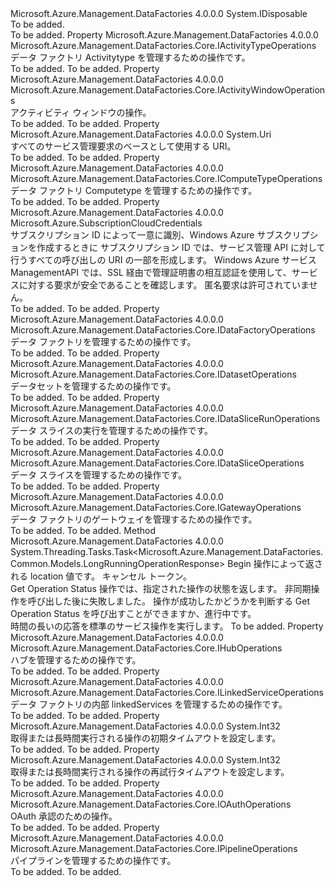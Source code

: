 <Type Name="IDataFactoryManagementClient" FullName="Microsoft.Azure.Management.DataFactories.Core.IDataFactoryManagementClient">
  <TypeSignature Language="C#" Value="public interface IDataFactoryManagementClient : IDisposable" />
  <TypeSignature Language="ILAsm" Value=".class public interface auto ansi abstract IDataFactoryManagementClient implements class System.IDisposable" />
  <TypeSignature Language="DocId" Value="T:Microsoft.Azure.Management.DataFactories.Core.IDataFactoryManagementClient" />
  <TypeSignature Language="VB.NET" Value="Public Interface IDataFactoryManagementClient&#xA;Implements IDisposable" />
  <TypeSignature Language="F#" Value="type IDataFactoryManagementClient = interface&#xA;    interface IDisposable" />
  <AssemblyInfo>
    <AssemblyName>Microsoft.Azure.Management.DataFactories</AssemblyName>
    <AssemblyVersion>4.0.0.0</AssemblyVersion>
  </AssemblyInfo>
  <Interfaces>
    <Interface>
      <InterfaceName>System.IDisposable</InterfaceName>
    </Interface>
  </Interfaces>
  <Docs>
    <summary>To be added.</summary>
    <remarks>To be added.</remarks>
  </Docs>
  <Members>
    <Member MemberName="ActivityTypes">
      <MemberSignature Language="C#" Value="public Microsoft.Azure.Management.DataFactories.Core.IActivityTypeOperations ActivityTypes { get; }" />
      <MemberSignature Language="ILAsm" Value=".property instance class Microsoft.Azure.Management.DataFactories.Core.IActivityTypeOperations ActivityTypes" />
      <MemberSignature Language="DocId" Value="P:Microsoft.Azure.Management.DataFactories.Core.IDataFactoryManagementClient.ActivityTypes" />
      <MemberSignature Language="VB.NET" Value="Public ReadOnly Property ActivityTypes As IActivityTypeOperations" />
      <MemberSignature Language="F#" Value="member this.ActivityTypes : Microsoft.Azure.Management.DataFactories.Core.IActivityTypeOperations" Usage="Microsoft.Azure.Management.DataFactories.Core.IDataFactoryManagementClient.ActivityTypes" />
      <MemberType>Property</MemberType>
      <AssemblyInfo>
        <AssemblyName>Microsoft.Azure.Management.DataFactories</AssemblyName>
        <AssemblyVersion>4.0.0.0</AssemblyVersion>
      </AssemblyInfo>
      <ReturnValue>
        <ReturnType>Microsoft.Azure.Management.DataFactories.Core.IActivityTypeOperations</ReturnType>
      </ReturnValue>
      <Docs>
        <summary>
            データ ファクトリ Activitytype を管理するための操作です。
            </summary>
        <value>To be added.</value>
        <remarks>To be added.</remarks>
      </Docs>
    </Member>
    <Member MemberName="ActivityWindows">
      <MemberSignature Language="C#" Value="public Microsoft.Azure.Management.DataFactories.Core.IActivityWindowOperations ActivityWindows { get; }" />
      <MemberSignature Language="ILAsm" Value=".property instance class Microsoft.Azure.Management.DataFactories.Core.IActivityWindowOperations ActivityWindows" />
      <MemberSignature Language="DocId" Value="P:Microsoft.Azure.Management.DataFactories.Core.IDataFactoryManagementClient.ActivityWindows" />
      <MemberSignature Language="VB.NET" Value="Public ReadOnly Property ActivityWindows As IActivityWindowOperations" />
      <MemberSignature Language="F#" Value="member this.ActivityWindows : Microsoft.Azure.Management.DataFactories.Core.IActivityWindowOperations" Usage="Microsoft.Azure.Management.DataFactories.Core.IDataFactoryManagementClient.ActivityWindows" />
      <MemberType>Property</MemberType>
      <AssemblyInfo>
        <AssemblyName>Microsoft.Azure.Management.DataFactories</AssemblyName>
        <AssemblyVersion>4.0.0.0</AssemblyVersion>
      </AssemblyInfo>
      <ReturnValue>
        <ReturnType>Microsoft.Azure.Management.DataFactories.Core.IActivityWindowOperations</ReturnType>
      </ReturnValue>
      <Docs>
        <summary>
            アクティビティ ウィンドウの操作。
            </summary>
        <value>To be added.</value>
        <remarks>To be added.</remarks>
      </Docs>
    </Member>
    <Member MemberName="BaseUri">
      <MemberSignature Language="C#" Value="public Uri BaseUri { get; set; }" />
      <MemberSignature Language="ILAsm" Value=".property instance class System.Uri BaseUri" />
      <MemberSignature Language="DocId" Value="P:Microsoft.Azure.Management.DataFactories.Core.IDataFactoryManagementClient.BaseUri" />
      <MemberSignature Language="VB.NET" Value="Public Property BaseUri As Uri" />
      <MemberSignature Language="F#" Value="member this.BaseUri : Uri with get, set" Usage="Microsoft.Azure.Management.DataFactories.Core.IDataFactoryManagementClient.BaseUri" />
      <MemberType>Property</MemberType>
      <AssemblyInfo>
        <AssemblyName>Microsoft.Azure.Management.DataFactories</AssemblyName>
        <AssemblyVersion>4.0.0.0</AssemblyVersion>
      </AssemblyInfo>
      <ReturnValue>
        <ReturnType>System.Uri</ReturnType>
      </ReturnValue>
      <Docs>
        <summary>
            すべてのサービス管理要求のベースとして使用する URI。
            </summary>
        <value>To be added.</value>
        <remarks>To be added.</remarks>
      </Docs>
    </Member>
    <Member MemberName="ComputeTypes">
      <MemberSignature Language="C#" Value="public Microsoft.Azure.Management.DataFactories.Core.IComputeTypeOperations ComputeTypes { get; }" />
      <MemberSignature Language="ILAsm" Value=".property instance class Microsoft.Azure.Management.DataFactories.Core.IComputeTypeOperations ComputeTypes" />
      <MemberSignature Language="DocId" Value="P:Microsoft.Azure.Management.DataFactories.Core.IDataFactoryManagementClient.ComputeTypes" />
      <MemberSignature Language="VB.NET" Value="Public ReadOnly Property ComputeTypes As IComputeTypeOperations" />
      <MemberSignature Language="F#" Value="member this.ComputeTypes : Microsoft.Azure.Management.DataFactories.Core.IComputeTypeOperations" Usage="Microsoft.Azure.Management.DataFactories.Core.IDataFactoryManagementClient.ComputeTypes" />
      <MemberType>Property</MemberType>
      <AssemblyInfo>
        <AssemblyName>Microsoft.Azure.Management.DataFactories</AssemblyName>
        <AssemblyVersion>4.0.0.0</AssemblyVersion>
      </AssemblyInfo>
      <ReturnValue>
        <ReturnType>Microsoft.Azure.Management.DataFactories.Core.IComputeTypeOperations</ReturnType>
      </ReturnValue>
      <Docs>
        <summary>
            データ ファクトリ Computetype を管理するための操作です。
            </summary>
        <value>To be added.</value>
        <remarks>To be added.</remarks>
      </Docs>
    </Member>
    <Member MemberName="Credentials">
      <MemberSignature Language="C#" Value="public Microsoft.Azure.SubscriptionCloudCredentials Credentials { get; set; }" />
      <MemberSignature Language="ILAsm" Value=".property instance class Microsoft.Azure.SubscriptionCloudCredentials Credentials" />
      <MemberSignature Language="DocId" Value="P:Microsoft.Azure.Management.DataFactories.Core.IDataFactoryManagementClient.Credentials" />
      <MemberSignature Language="VB.NET" Value="Public Property Credentials As SubscriptionCloudCredentials" />
      <MemberSignature Language="F#" Value="member this.Credentials : Microsoft.Azure.SubscriptionCloudCredentials with get, set" Usage="Microsoft.Azure.Management.DataFactories.Core.IDataFactoryManagementClient.Credentials" />
      <MemberType>Property</MemberType>
      <AssemblyInfo>
        <AssemblyName>Microsoft.Azure.Management.DataFactories</AssemblyName>
        <AssemblyVersion>4.0.0.0</AssemblyVersion>
      </AssemblyInfo>
      <ReturnValue>
        <ReturnType>Microsoft.Azure.SubscriptionCloudCredentials</ReturnType>
      </ReturnValue>
      <Docs>
        <summary>
            サブスクリプション ID によって一意に識別、Windows Azure サブスクリプションを作成するときに サブスクリプション ID では、サービス管理 API に対して行うすべての呼び出しの URI の一部を形成します。 Windows Azure サービス ManagementAPI では、SSL 経由で管理証明書の相互認証を使用して、サービスに対する要求が安全であることを確認します。 匿名要求は許可されていません。
            </summary>
        <value>To be added.</value>
        <remarks>To be added.</remarks>
      </Docs>
    </Member>
    <Member MemberName="DataFactories">
      <MemberSignature Language="C#" Value="public Microsoft.Azure.Management.DataFactories.Core.IDataFactoryOperations DataFactories { get; }" />
      <MemberSignature Language="ILAsm" Value=".property instance class Microsoft.Azure.Management.DataFactories.Core.IDataFactoryOperations DataFactories" />
      <MemberSignature Language="DocId" Value="P:Microsoft.Azure.Management.DataFactories.Core.IDataFactoryManagementClient.DataFactories" />
      <MemberSignature Language="VB.NET" Value="Public ReadOnly Property DataFactories As IDataFactoryOperations" />
      <MemberSignature Language="F#" Value="member this.DataFactories : Microsoft.Azure.Management.DataFactories.Core.IDataFactoryOperations" Usage="Microsoft.Azure.Management.DataFactories.Core.IDataFactoryManagementClient.DataFactories" />
      <MemberType>Property</MemberType>
      <AssemblyInfo>
        <AssemblyName>Microsoft.Azure.Management.DataFactories</AssemblyName>
        <AssemblyVersion>4.0.0.0</AssemblyVersion>
      </AssemblyInfo>
      <ReturnValue>
        <ReturnType>Microsoft.Azure.Management.DataFactories.Core.IDataFactoryOperations</ReturnType>
      </ReturnValue>
      <Docs>
        <summary>
            データ ファクトリを管理するための操作です。
            </summary>
        <value>To be added.</value>
        <remarks>To be added.</remarks>
      </Docs>
    </Member>
    <Member MemberName="Datasets">
      <MemberSignature Language="C#" Value="public Microsoft.Azure.Management.DataFactories.Core.IDatasetOperations Datasets { get; }" />
      <MemberSignature Language="ILAsm" Value=".property instance class Microsoft.Azure.Management.DataFactories.Core.IDatasetOperations Datasets" />
      <MemberSignature Language="DocId" Value="P:Microsoft.Azure.Management.DataFactories.Core.IDataFactoryManagementClient.Datasets" />
      <MemberSignature Language="VB.NET" Value="Public ReadOnly Property Datasets As IDatasetOperations" />
      <MemberSignature Language="F#" Value="member this.Datasets : Microsoft.Azure.Management.DataFactories.Core.IDatasetOperations" Usage="Microsoft.Azure.Management.DataFactories.Core.IDataFactoryManagementClient.Datasets" />
      <MemberType>Property</MemberType>
      <AssemblyInfo>
        <AssemblyName>Microsoft.Azure.Management.DataFactories</AssemblyName>
        <AssemblyVersion>4.0.0.0</AssemblyVersion>
      </AssemblyInfo>
      <ReturnValue>
        <ReturnType>Microsoft.Azure.Management.DataFactories.Core.IDatasetOperations</ReturnType>
      </ReturnValue>
      <Docs>
        <summary>
            データセットを管理するための操作です。
            </summary>
        <value>To be added.</value>
        <remarks>To be added.</remarks>
      </Docs>
    </Member>
    <Member MemberName="DataSliceRuns">
      <MemberSignature Language="C#" Value="public Microsoft.Azure.Management.DataFactories.Core.IDataSliceRunOperations DataSliceRuns { get; }" />
      <MemberSignature Language="ILAsm" Value=".property instance class Microsoft.Azure.Management.DataFactories.Core.IDataSliceRunOperations DataSliceRuns" />
      <MemberSignature Language="DocId" Value="P:Microsoft.Azure.Management.DataFactories.Core.IDataFactoryManagementClient.DataSliceRuns" />
      <MemberSignature Language="VB.NET" Value="Public ReadOnly Property DataSliceRuns As IDataSliceRunOperations" />
      <MemberSignature Language="F#" Value="member this.DataSliceRuns : Microsoft.Azure.Management.DataFactories.Core.IDataSliceRunOperations" Usage="Microsoft.Azure.Management.DataFactories.Core.IDataFactoryManagementClient.DataSliceRuns" />
      <MemberType>Property</MemberType>
      <AssemblyInfo>
        <AssemblyName>Microsoft.Azure.Management.DataFactories</AssemblyName>
        <AssemblyVersion>4.0.0.0</AssemblyVersion>
      </AssemblyInfo>
      <ReturnValue>
        <ReturnType>Microsoft.Azure.Management.DataFactories.Core.IDataSliceRunOperations</ReturnType>
      </ReturnValue>
      <Docs>
        <summary>
            データ スライスの実行を管理するための操作です。
            </summary>
        <value>To be added.</value>
        <remarks>To be added.</remarks>
      </Docs>
    </Member>
    <Member MemberName="DataSlices">
      <MemberSignature Language="C#" Value="public Microsoft.Azure.Management.DataFactories.Core.IDataSliceOperations DataSlices { get; }" />
      <MemberSignature Language="ILAsm" Value=".property instance class Microsoft.Azure.Management.DataFactories.Core.IDataSliceOperations DataSlices" />
      <MemberSignature Language="DocId" Value="P:Microsoft.Azure.Management.DataFactories.Core.IDataFactoryManagementClient.DataSlices" />
      <MemberSignature Language="VB.NET" Value="Public ReadOnly Property DataSlices As IDataSliceOperations" />
      <MemberSignature Language="F#" Value="member this.DataSlices : Microsoft.Azure.Management.DataFactories.Core.IDataSliceOperations" Usage="Microsoft.Azure.Management.DataFactories.Core.IDataFactoryManagementClient.DataSlices" />
      <MemberType>Property</MemberType>
      <AssemblyInfo>
        <AssemblyName>Microsoft.Azure.Management.DataFactories</AssemblyName>
        <AssemblyVersion>4.0.0.0</AssemblyVersion>
      </AssemblyInfo>
      <ReturnValue>
        <ReturnType>Microsoft.Azure.Management.DataFactories.Core.IDataSliceOperations</ReturnType>
      </ReturnValue>
      <Docs>
        <summary>
            データ スライスを管理するための操作です。
            </summary>
        <value>To be added.</value>
        <remarks>To be added.</remarks>
      </Docs>
    </Member>
    <Member MemberName="Gateways">
      <MemberSignature Language="C#" Value="public Microsoft.Azure.Management.DataFactories.Core.IGatewayOperations Gateways { get; }" />
      <MemberSignature Language="ILAsm" Value=".property instance class Microsoft.Azure.Management.DataFactories.Core.IGatewayOperations Gateways" />
      <MemberSignature Language="DocId" Value="P:Microsoft.Azure.Management.DataFactories.Core.IDataFactoryManagementClient.Gateways" />
      <MemberSignature Language="VB.NET" Value="Public ReadOnly Property Gateways As IGatewayOperations" />
      <MemberSignature Language="F#" Value="member this.Gateways : Microsoft.Azure.Management.DataFactories.Core.IGatewayOperations" Usage="Microsoft.Azure.Management.DataFactories.Core.IDataFactoryManagementClient.Gateways" />
      <MemberType>Property</MemberType>
      <AssemblyInfo>
        <AssemblyName>Microsoft.Azure.Management.DataFactories</AssemblyName>
        <AssemblyVersion>4.0.0.0</AssemblyVersion>
      </AssemblyInfo>
      <ReturnValue>
        <ReturnType>Microsoft.Azure.Management.DataFactories.Core.IGatewayOperations</ReturnType>
      </ReturnValue>
      <Docs>
        <summary>
            データ ファクトリのゲートウェイを管理するための操作です。
            </summary>
        <value>To be added.</value>
        <remarks>To be added.</remarks>
      </Docs>
    </Member>
    <Member MemberName="GetLongRunningOperationStatusAsync">
      <MemberSignature Language="C#" Value="public System.Threading.Tasks.Task&lt;Microsoft.Azure.Management.DataFactories.Common.Models.LongRunningOperationResponse&gt; GetLongRunningOperationStatusAsync (string operationStatusLink, System.Threading.CancellationToken cancellationToken);" />
      <MemberSignature Language="ILAsm" Value=".method public hidebysig newslot virtual instance class System.Threading.Tasks.Task`1&lt;class Microsoft.Azure.Management.DataFactories.Common.Models.LongRunningOperationResponse&gt; GetLongRunningOperationStatusAsync(string operationStatusLink, valuetype System.Threading.CancellationToken cancellationToken) cil managed" />
      <MemberSignature Language="DocId" Value="M:Microsoft.Azure.Management.DataFactories.Core.IDataFactoryManagementClient.GetLongRunningOperationStatusAsync(System.String,System.Threading.CancellationToken)" />
      <MemberSignature Language="F#" Value="abstract member GetLongRunningOperationStatusAsync : string * System.Threading.CancellationToken -&gt; System.Threading.Tasks.Task&lt;Microsoft.Azure.Management.DataFactories.Common.Models.LongRunningOperationResponse&gt;" Usage="iDataFactoryManagementClient.GetLongRunningOperationStatusAsync (operationStatusLink, cancellationToken)" />
      <MemberType>Method</MemberType>
      <AssemblyInfo>
        <AssemblyName>Microsoft.Azure.Management.DataFactories</AssemblyName>
        <AssemblyVersion>4.0.0.0</AssemblyVersion>
      </AssemblyInfo>
      <ReturnValue>
        <ReturnType>System.Threading.Tasks.Task&lt;Microsoft.Azure.Management.DataFactories.Common.Models.LongRunningOperationResponse&gt;</ReturnType>
      </ReturnValue>
      <Parameters>
        <Parameter Name="operationStatusLink" Type="System.String" />
        <Parameter Name="cancellationToken" Type="System.Threading.CancellationToken" />
      </Parameters>
      <Docs>
        <param name="operationStatusLink">
            Begin 操作によって返される location 値です。
            </param>
        <param name="cancellationToken">
            キャンセル トークン。
            </param>
        <summary>
            Get Operation Status 操作では、指定された操作の状態を返します。 非同期操作を呼び出した後に失敗しました。 操作が成功したかどうかを判断する Get Operation Status を呼び出すことができますか、進行中です。
            </summary>
        <returns>
            時間の長いの応答を標準のサービス操作を実行します。
            </returns>
        <remarks>To be added.</remarks>
      </Docs>
    </Member>
    <Member MemberName="Hubs">
      <MemberSignature Language="C#" Value="public Microsoft.Azure.Management.DataFactories.Core.IHubOperations Hubs { get; }" />
      <MemberSignature Language="ILAsm" Value=".property instance class Microsoft.Azure.Management.DataFactories.Core.IHubOperations Hubs" />
      <MemberSignature Language="DocId" Value="P:Microsoft.Azure.Management.DataFactories.Core.IDataFactoryManagementClient.Hubs" />
      <MemberSignature Language="VB.NET" Value="Public ReadOnly Property Hubs As IHubOperations" />
      <MemberSignature Language="F#" Value="member this.Hubs : Microsoft.Azure.Management.DataFactories.Core.IHubOperations" Usage="Microsoft.Azure.Management.DataFactories.Core.IDataFactoryManagementClient.Hubs" />
      <MemberType>Property</MemberType>
      <AssemblyInfo>
        <AssemblyName>Microsoft.Azure.Management.DataFactories</AssemblyName>
        <AssemblyVersion>4.0.0.0</AssemblyVersion>
      </AssemblyInfo>
      <ReturnValue>
        <ReturnType>Microsoft.Azure.Management.DataFactories.Core.IHubOperations</ReturnType>
      </ReturnValue>
      <Docs>
        <summary>
            ハブを管理するための操作です。
            </summary>
        <value>To be added.</value>
        <remarks>To be added.</remarks>
      </Docs>
    </Member>
    <Member MemberName="LinkedServices">
      <MemberSignature Language="C#" Value="public Microsoft.Azure.Management.DataFactories.Core.ILinkedServiceOperations LinkedServices { get; }" />
      <MemberSignature Language="ILAsm" Value=".property instance class Microsoft.Azure.Management.DataFactories.Core.ILinkedServiceOperations LinkedServices" />
      <MemberSignature Language="DocId" Value="P:Microsoft.Azure.Management.DataFactories.Core.IDataFactoryManagementClient.LinkedServices" />
      <MemberSignature Language="VB.NET" Value="Public ReadOnly Property LinkedServices As ILinkedServiceOperations" />
      <MemberSignature Language="F#" Value="member this.LinkedServices : Microsoft.Azure.Management.DataFactories.Core.ILinkedServiceOperations" Usage="Microsoft.Azure.Management.DataFactories.Core.IDataFactoryManagementClient.LinkedServices" />
      <MemberType>Property</MemberType>
      <AssemblyInfo>
        <AssemblyName>Microsoft.Azure.Management.DataFactories</AssemblyName>
        <AssemblyVersion>4.0.0.0</AssemblyVersion>
      </AssemblyInfo>
      <ReturnValue>
        <ReturnType>Microsoft.Azure.Management.DataFactories.Core.ILinkedServiceOperations</ReturnType>
      </ReturnValue>
      <Docs>
        <summary>
            データ ファクトリの内部 linkedServices を管理するための操作です。
            </summary>
        <value>To be added.</value>
        <remarks>To be added.</remarks>
      </Docs>
    </Member>
    <Member MemberName="LongRunningOperationInitialTimeout">
      <MemberSignature Language="C#" Value="public int LongRunningOperationInitialTimeout { get; set; }" />
      <MemberSignature Language="ILAsm" Value=".property instance int32 LongRunningOperationInitialTimeout" />
      <MemberSignature Language="DocId" Value="P:Microsoft.Azure.Management.DataFactories.Core.IDataFactoryManagementClient.LongRunningOperationInitialTimeout" />
      <MemberSignature Language="VB.NET" Value="Public Property LongRunningOperationInitialTimeout As Integer" />
      <MemberSignature Language="F#" Value="member this.LongRunningOperationInitialTimeout : int with get, set" Usage="Microsoft.Azure.Management.DataFactories.Core.IDataFactoryManagementClient.LongRunningOperationInitialTimeout" />
      <MemberType>Property</MemberType>
      <AssemblyInfo>
        <AssemblyName>Microsoft.Azure.Management.DataFactories</AssemblyName>
        <AssemblyVersion>4.0.0.0</AssemblyVersion>
      </AssemblyInfo>
      <ReturnValue>
        <ReturnType>System.Int32</ReturnType>
      </ReturnValue>
      <Docs>
        <summary>
            取得または長時間実行される操作の初期タイムアウトを設定します。
            </summary>
        <value>To be added.</value>
        <remarks>To be added.</remarks>
      </Docs>
    </Member>
    <Member MemberName="LongRunningOperationRetryTimeout">
      <MemberSignature Language="C#" Value="public int LongRunningOperationRetryTimeout { get; set; }" />
      <MemberSignature Language="ILAsm" Value=".property instance int32 LongRunningOperationRetryTimeout" />
      <MemberSignature Language="DocId" Value="P:Microsoft.Azure.Management.DataFactories.Core.IDataFactoryManagementClient.LongRunningOperationRetryTimeout" />
      <MemberSignature Language="VB.NET" Value="Public Property LongRunningOperationRetryTimeout As Integer" />
      <MemberSignature Language="F#" Value="member this.LongRunningOperationRetryTimeout : int with get, set" Usage="Microsoft.Azure.Management.DataFactories.Core.IDataFactoryManagementClient.LongRunningOperationRetryTimeout" />
      <MemberType>Property</MemberType>
      <AssemblyInfo>
        <AssemblyName>Microsoft.Azure.Management.DataFactories</AssemblyName>
        <AssemblyVersion>4.0.0.0</AssemblyVersion>
      </AssemblyInfo>
      <ReturnValue>
        <ReturnType>System.Int32</ReturnType>
      </ReturnValue>
      <Docs>
        <summary>
            取得または長時間実行される操作の再試行タイムアウトを設定します。
            </summary>
        <value>To be added.</value>
        <remarks>To be added.</remarks>
      </Docs>
    </Member>
    <Member MemberName="OAuth">
      <MemberSignature Language="C#" Value="public Microsoft.Azure.Management.DataFactories.Core.IOAuthOperations OAuth { get; }" />
      <MemberSignature Language="ILAsm" Value=".property instance class Microsoft.Azure.Management.DataFactories.Core.IOAuthOperations OAuth" />
      <MemberSignature Language="DocId" Value="P:Microsoft.Azure.Management.DataFactories.Core.IDataFactoryManagementClient.OAuth" />
      <MemberSignature Language="VB.NET" Value="Public ReadOnly Property OAuth As IOAuthOperations" />
      <MemberSignature Language="F#" Value="member this.OAuth : Microsoft.Azure.Management.DataFactories.Core.IOAuthOperations" Usage="Microsoft.Azure.Management.DataFactories.Core.IDataFactoryManagementClient.OAuth" />
      <MemberType>Property</MemberType>
      <AssemblyInfo>
        <AssemblyName>Microsoft.Azure.Management.DataFactories</AssemblyName>
        <AssemblyVersion>4.0.0.0</AssemblyVersion>
      </AssemblyInfo>
      <ReturnValue>
        <ReturnType>Microsoft.Azure.Management.DataFactories.Core.IOAuthOperations</ReturnType>
      </ReturnValue>
      <Docs>
        <summary>
            OAuth 承認のための操作。
            </summary>
        <value>To be added.</value>
        <remarks>To be added.</remarks>
      </Docs>
    </Member>
    <Member MemberName="Pipelines">
      <MemberSignature Language="C#" Value="public Microsoft.Azure.Management.DataFactories.Core.IPipelineOperations Pipelines { get; }" />
      <MemberSignature Language="ILAsm" Value=".property instance class Microsoft.Azure.Management.DataFactories.Core.IPipelineOperations Pipelines" />
      <MemberSignature Language="DocId" Value="P:Microsoft.Azure.Management.DataFactories.Core.IDataFactoryManagementClient.Pipelines" />
      <MemberSignature Language="VB.NET" Value="Public ReadOnly Property Pipelines As IPipelineOperations" />
      <MemberSignature Language="F#" Value="member this.Pipelines : Microsoft.Azure.Management.DataFactories.Core.IPipelineOperations" Usage="Microsoft.Azure.Management.DataFactories.Core.IDataFactoryManagementClient.Pipelines" />
      <MemberType>Property</MemberType>
      <AssemblyInfo>
        <AssemblyName>Microsoft.Azure.Management.DataFactories</AssemblyName>
        <AssemblyVersion>4.0.0.0</AssemblyVersion>
      </AssemblyInfo>
      <ReturnValue>
        <ReturnType>Microsoft.Azure.Management.DataFactories.Core.IPipelineOperations</ReturnType>
      </ReturnValue>
      <Docs>
        <summary>
            パイプラインを管理するための操作です。
            </summary>
        <value>To be added.</value>
        <remarks>To be added.</remarks>
      </Docs>
    </Member>
  </Members>
</Type>